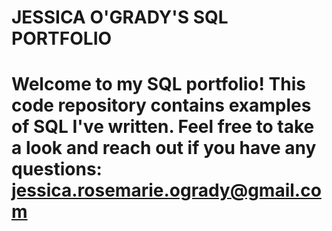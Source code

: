 # JESSICA O'GRADY'S SQL PORTFOLIO

# Welcome to my SQL portfolio! This code repository contains examples of SQL I've written. Feel free to take a look and reach out if you have any questions: jessica.rosemarie.ogrady@gmail.com
